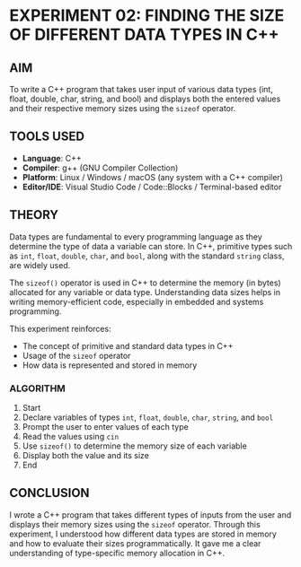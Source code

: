 

# EXPERIMENT 02: FINDING THE SIZE OF DIFFERENT DATA TYPES IN C++

## AIM
To write a C++ program that takes user input of various data types (int, float, double, char, string, and bool) and displays both the entered values and their respective memory sizes using the `sizeof` operator.

## TOOLS USED
- **Language**: C++
- **Compiler**: g++ (GNU Compiler Collection)
- **Platform**: Linux / Windows / macOS (any system with a C++ compiler)
- **Editor/IDE**: Visual Studio Code / Code::Blocks / Terminal-based editor

## THEORY
Data types are fundamental to every programming language as they determine the type of data a variable can store. In C++, primitive types such as `int`, `float`, `double`, `char`, and `bool`, along with the standard `string` class, are widely used.

The `sizeof()` operator is used in C++ to determine the memory (in bytes) allocated for any variable or data type. Understanding data sizes helps in writing memory-efficient code, especially in embedded and systems programming.

This experiment reinforces:
- The concept of primitive and standard data types in C++
- Usage of the `sizeof` operator
- How data is represented and stored in memory

### ALGORITHM
1. Start  
2. Declare variables of types `int`, `float`, `double`, `char`, `string`, and `bool`  
3. Prompt the user to enter values of each type  
4. Read the values using `cin`  
5. Use `sizeof()` to determine the memory size of each variable  
6. Display both the value and its size  
7. End  

## CONCLUSION
I wrote a C++ program that takes different types of inputs from the user and displays their memory sizes using the `sizeof` operator. Through this experiment, I understood how different data types are stored in memory and how to evaluate their sizes programmatically. It gave me a clear understanding of type-specific memory allocation in C++.
